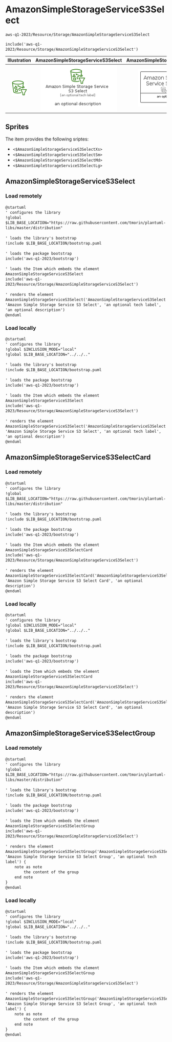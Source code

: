 # AmazonSimpleStorageServiceS3Select


```text
aws-q1-2023/Resource/Storage/AmazonSimpleStorageServiceS3Select
```

```text
include('aws-q1-2023/Resource/Storage/AmazonSimpleStorageServiceS3Select')
```



| Illustration | AmazonSimpleStorageServiceS3Select | AmazonSimpleStorageServiceS3SelectCard | AmazonSimpleStorageServiceS3SelectGroup |
| :---: | :---: | :---: | :---: |
| ![illustration for Illustration](../../../aws-q1-2023/Resource/Storage/AmazonSimpleStorageServiceS3Select.png) | ![illustration for AmazonSimpleStorageServiceS3Select](../../../aws-q1-2023/Resource/Storage/AmazonSimpleStorageServiceS3Select.Local.png) | ![illustration for AmazonSimpleStorageServiceS3SelectCard](../../../aws-q1-2023/Resource/Storage/AmazonSimpleStorageServiceS3SelectCard.Local.png) | ![illustration for AmazonSimpleStorageServiceS3SelectGroup](../../../aws-q1-2023/Resource/Storage/AmazonSimpleStorageServiceS3SelectGroup.Local.png) |



## Sprites
The item provides the following sriptes:

- `<$AmazonSimpleStorageServiceS3SelectXs>`
- `<$AmazonSimpleStorageServiceS3SelectSm>`
- `<$AmazonSimpleStorageServiceS3SelectMd>`
- `<$AmazonSimpleStorageServiceS3SelectLg>`





## AmazonSimpleStorageServiceS3Select

### Load remotely
```plantuml
@startuml
' configures the library
!global $LIB_BASE_LOCATION="https://raw.githubusercontent.com/tmorin/plantuml-libs/master/distribution"

' loads the library's bootstrap
!include $LIB_BASE_LOCATION/bootstrap.puml

' loads the package bootstrap
include('aws-q1-2023/bootstrap')

' loads the Item which embeds the element AmazonSimpleStorageServiceS3Select
include('aws-q1-2023/Resource/Storage/AmazonSimpleStorageServiceS3Select')

' renders the element
AmazonSimpleStorageServiceS3Select('AmazonSimpleStorageServiceS3Select', 'Amazon Simple Storage Service S3 Select', 'an optional tech label', 'an optional description')
@enduml
```

### Load locally
```plantuml
@startuml
' configures the library
!global $INCLUSION_MODE="local"
!global $LIB_BASE_LOCATION="../../.."

' loads the library's bootstrap
!include $LIB_BASE_LOCATION/bootstrap.puml

' loads the package bootstrap
include('aws-q1-2023/bootstrap')

' loads the Item which embeds the element AmazonSimpleStorageServiceS3Select
include('aws-q1-2023/Resource/Storage/AmazonSimpleStorageServiceS3Select')

' renders the element
AmazonSimpleStorageServiceS3Select('AmazonSimpleStorageServiceS3Select', 'Amazon Simple Storage Service S3 Select', 'an optional tech label', 'an optional description')
@enduml
```

## AmazonSimpleStorageServiceS3SelectCard

### Load remotely
```plantuml
@startuml
' configures the library
!global $LIB_BASE_LOCATION="https://raw.githubusercontent.com/tmorin/plantuml-libs/master/distribution"

' loads the library's bootstrap
!include $LIB_BASE_LOCATION/bootstrap.puml

' loads the package bootstrap
include('aws-q1-2023/bootstrap')

' loads the Item which embeds the element AmazonSimpleStorageServiceS3SelectCard
include('aws-q1-2023/Resource/Storage/AmazonSimpleStorageServiceS3Select')

' renders the element
AmazonSimpleStorageServiceS3SelectCard('AmazonSimpleStorageServiceS3SelectCard', 'Amazon Simple Storage Service S3 Select Card', 'an optional description')
@enduml
```

### Load locally
```plantuml
@startuml
' configures the library
!global $INCLUSION_MODE="local"
!global $LIB_BASE_LOCATION="../../.."

' loads the library's bootstrap
!include $LIB_BASE_LOCATION/bootstrap.puml

' loads the package bootstrap
include('aws-q1-2023/bootstrap')

' loads the Item which embeds the element AmazonSimpleStorageServiceS3SelectCard
include('aws-q1-2023/Resource/Storage/AmazonSimpleStorageServiceS3Select')

' renders the element
AmazonSimpleStorageServiceS3SelectCard('AmazonSimpleStorageServiceS3SelectCard', 'Amazon Simple Storage Service S3 Select Card', 'an optional description')
@enduml
```

## AmazonSimpleStorageServiceS3SelectGroup

### Load remotely
```plantuml
@startuml
' configures the library
!global $LIB_BASE_LOCATION="https://raw.githubusercontent.com/tmorin/plantuml-libs/master/distribution"

' loads the library's bootstrap
!include $LIB_BASE_LOCATION/bootstrap.puml

' loads the package bootstrap
include('aws-q1-2023/bootstrap')

' loads the Item which embeds the element AmazonSimpleStorageServiceS3SelectGroup
include('aws-q1-2023/Resource/Storage/AmazonSimpleStorageServiceS3Select')

' renders the element
AmazonSimpleStorageServiceS3SelectGroup('AmazonSimpleStorageServiceS3SelectGroup', 'Amazon Simple Storage Service S3 Select Group', 'an optional tech label') {
    note as note
        the content of the group
    end note
}
@enduml
```

### Load locally
```plantuml
@startuml
' configures the library
!global $INCLUSION_MODE="local"
!global $LIB_BASE_LOCATION="../../.."

' loads the library's bootstrap
!include $LIB_BASE_LOCATION/bootstrap.puml

' loads the package bootstrap
include('aws-q1-2023/bootstrap')

' loads the Item which embeds the element AmazonSimpleStorageServiceS3SelectGroup
include('aws-q1-2023/Resource/Storage/AmazonSimpleStorageServiceS3Select')

' renders the element
AmazonSimpleStorageServiceS3SelectGroup('AmazonSimpleStorageServiceS3SelectGroup', 'Amazon Simple Storage Service S3 Select Group', 'an optional tech label') {
    note as note
        the content of the group
    end note
}
@enduml
```

